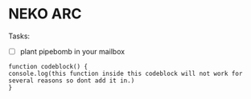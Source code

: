 # NEKO ARC

Tasks:

- [ ] plant pipebomb in your mailbox
 
```
function codeblock() {
console.log(this function inside this codeblock will not work for several reasons so dont add it in.)
}
```